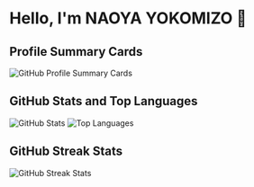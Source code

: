 # Hello, I'm NAOYA YOKOMIZO 👋
## Profile Summary Cards 
![GitHub Profile Summary Cards](http://github-profile-summary-cards.vercel.app/api/cards/profile-details?username=moon088&theme=vue&bg_color=30,e96443,904e95&title_color=fff&text_color=fff)

## GitHub Stats and Top Languages
![GitHub Stats](https://github-readme-stats.vercel.app/api?username=moon088&show_icons=true&theme=radical)
![Top Languages](https://github-readme-stats.vercel.app/api/top-langs/?username=moon088&layout=compact&theme=radical)

## GitHub Streak Stats
![GitHub Streak Stats](https://github-readme-streak-stats.herokuapp.com/?user=moon088&theme=radical)






<!--
**moon088/moon088** is a ✨ _special_ ✨ repository because its `README.md` (this file) appears on your GitHub profile.

Here are some ideas to get you started:

- 🔭 I’m currently working on ...
- 🌱 I’m currently learning ...
- 👯 I’m looking to collaborate on ...
- 🤔 I’m looking for help with ...
- 💬 Ask me about ...
- 📫 How to reach me: ...
- 😄 Pronouns: ...
- ⚡ Fun fact: ...
-->
